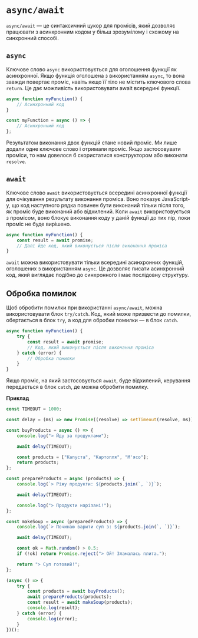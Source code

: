 # `async/await`

`async/await` — це синтаксичний цукор для промісів, який дозволяє працювати з асинхронним кодом у більш зрозумілому і схожому на синхронний способі.

## `async`

Ключове слово `async` використовується для оголошення функції як асинхронної. Якщо функція оголошена з використанням `async`, то вона завжди повертає проміс, навіть якщо її тіло не містить ключового слова `return`. Це дає можливість використовувати await всередині функції.

```js
async function myFunction() {
    // Асинхронний код
}

const myFunction = async () => {
    // Асинхронний код
};
```

Результатом виконання двох функцій стане новий проміс. Ми лише додали одне ключове слово і отримали проміс. Якщо застосовувати проміси, то нам довелося б скористатися конструктором або виконати `resolve`.

## `await`

Ключове слово `await` використовується всередині асинхронної функції для очікування результату виконання проміса. Воно показує JavaScript-у, що код наступного рядка повинен бути виконаний тільки після того, як проміс буде виконаний або відхилений. Коли `await` використовується з промісом, воно блокує виконання коду у даній функції до тих пір, поки проміс не буде вирішено.

```js
async function myFunction() {
    const result = await promise;
    // Далі йде код, який виконується після виконання проміса
}
```

`await` можна використовувати тільки всередині асинхронних функцій, оголошених з використанням `async`. Це дозволяє писати асинхронний код, який виглядає подібно до синхронного і має послідовну структуру.

## Обробка помилок

Щоб обробити помилки при використанні `async/await`, можна використовувати блок `try/catch`. Код, який може призвести до помилки, обертається в блок `try`, а код для обробки помилки — в блок `catch`.

```js
async function myFunction() {
    try {
        const result = await promise;
        // Код, який виконується після виконання проміса
    } catch (error) {
        // Обробка помилки
    }
}
```

Якщо проміс, на який застосовується `await`, буде відхилений, керування передається в блок `catch`, де можна обробити помилку.

**Приклад**

```js
const TIMEOUT = 1000;

const delay = (ms) => new Promise((resolve) => setTimeout(resolve, ms));

const buyProducts = async () => {
    console.log("> Йду за продуктами");

    await delay(TIMEOUT);

    const products = ["Капуста", "Картопля", "М'ясо"];
    return products;
};

const prepareProducts = async (products) => {
    console.log(`> Ріжу продукти: ${products.join(`, `)}`);

    await delay(TIMEOUT);

    console.log("> Продукти нарізані!");
};

const makeSoup = async (preparedProducts) => {
    console.log(`> Починаю варити суп з: ${products.join(`, `)}`);

    await delay(TIMEOUT);

    const ok = Math.random() > 0.5;
    if (!ok) return Promise.reject("> Ой! Зламалась плита.");

    return "> Суп готовий!";
};

(async () => {
    try {
        const products = await buyProducts();
        await prepareProducts(products);
        const result = await makeSoup(products);
        console.log(result);
    } catch (error) {
        console.log(error);
    }
})();
```
